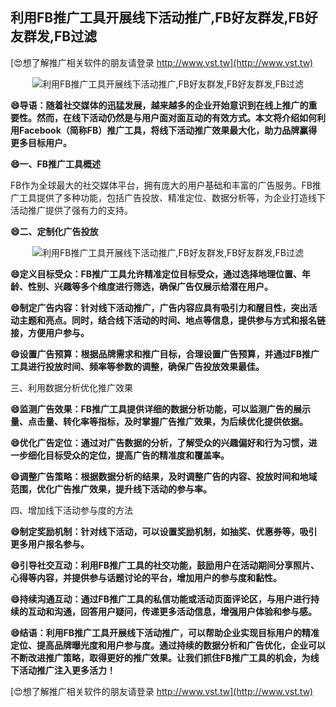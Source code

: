 ## **利用FB推广工具开展线下活动推广,FB好友群发,FB好友群发,FB过滤**

[😍想了解推广相关软件的朋友请登录 http://www.vst.tw](http://www.vst.tw)

 <center><img src="https://vst.tw/MP4/tuiguang/png/2.png" alt="利用FB推广工具开展线下活动推广,FB好友群发,FB好友群发,FB过滤"></center>

**😄导语：随着社交媒体的迅猛发展，越来越多的企业开始意识到在线上推广的重要性。然而，在线下活动仍然是与用户面对面互动的有效方式。本文将介绍如何利用Facebook（简称FB）推广工具，将线下活动推广效果最大化，助力品牌赢得更多目标用户。**

**😄一、FB推广工具概述**

FB作为全球最大的社交媒体平台，拥有庞大的用户基础和丰富的广告服务。FB推广工具提供了多种功能，包括广告投放、精准定位、数据分析等，为企业打造线下活动推广提供了强有力的支持。

**😄二、定制化广告投放**

 <center><img src="https://vst.tw/MP4/tuiguang/png/2.png" alt="利用FB推广工具开展线下活动推广,FB好友群发,FB好友群发,FB过滤"></center>

**😄定义目标受众：FB推广工具允许精准定位目标受众，通过选择地理位置、年龄、性别、兴趣等多个维度进行筛选，确保广告仅展示给潜在用户。**

**😄制定广告内容：针对线下活动推广，广告内容应具有吸引力和醒目性，突出活动主题和亮点。同时，结合线下活动的时间、地点等信息，提供参与方式和报名链接，方便用户参与。**

**😄设置广告预算：根据品牌需求和推广目标，合理设置广告预算，并通过FB推广工具进行投放时间、频率等参数的调整，确保广告投放效果最佳。**

三、利用数据分析优化推广效果

**😄监测广告效果：FB推广工具提供详细的数据分析功能，可以监测广告的展示量、点击量、转化率等指标，及时掌握广告推广效果，为后续优化提供依据。**

**😄优化广告定位：通过对广告数据的分析，了解受众的兴趣偏好和行为习惯，进一步细化目标受众的定位，提高广告的精准度和覆盖率。**

**😄调整广告策略：根据数据分析的结果，及时调整广告的内容、投放时间和地域范围，优化广告推广效果，提升线下活动的参与率。**

四、增加线下活动参与度的方法

**😄制定奖励机制：针对线下活动，可以设置奖励机制，如抽奖、优惠券等，吸引更多用户报名参与。**

**😄引导社交互动：利用FB推广工具的社交功能，鼓励用户在活动期间分享照片、心得等内容，并提供参与话题讨论的平台，增加用户的参与度和黏性。**

**😄持续沟通互动：通过FB推广工具的私信功能或活动页面评论区，与用户进行持续的互动和沟通，回答用户疑问，传递更多活动信息，增强用户体验和参与感。**

**😄结语：利用FB推广工具开展线下活动推广，可以帮助企业实现目标用户的精准定位、提高品牌曝光度和用户参与度。通过持续的数据分析和广告优化，企业可以不断改进推广策略，取得更好的推广效果。让我们抓住FB推广工具的机会，为线下活动推广注入更多活力！**

[😍想了解推广相关软件的朋友请登录 http://www.vst.tw](http://www.vst.tw)



